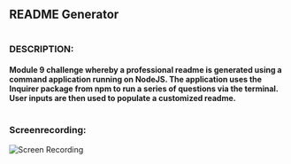 ## README Generator
#
### DESCRIPTION:
####   Module 9 challenge whereby a professional readme is generated using a command application running on NodeJS. The application uses the Inquirer package from npm to run a series of questions via the terminal. User inputs are then used to populate a customized readme.
#
### Screenrecording:
![Screen Recording](https://drive.google.com/file/d/1rBjyaRSwI7oOq3ZX4b0kVoAhr28oP1rt/view)
